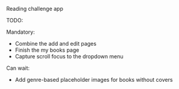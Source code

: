 Reading challenge app


TODO:

Mandatory:
- Combine the add and edit pages
- Finish the my books page
- Capture scroll focus to the dropdown menu

Can wait:
- Add genre-based placeholder images for books without covers